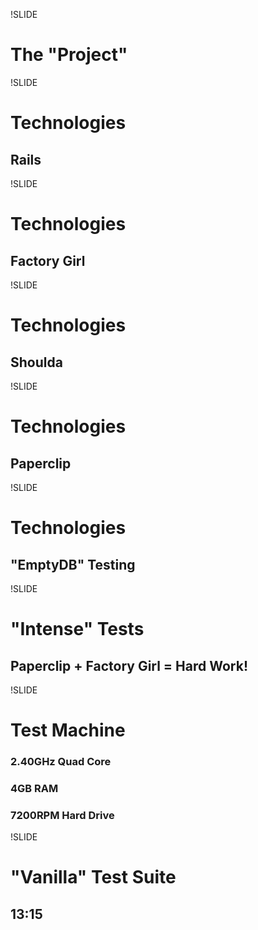 !SLIDE
# The "Project"

!SLIDE 
# Technologies
## Rails

!SLIDE
# Technologies
## Factory Girl

!SLIDE 
# Technologies
## Shoulda

!SLIDE 
# Technologies
## Paperclip

!SLIDE 
# Technologies
## "EmptyDB" Testing

!SLIDE
# "Intense" Tests
## Paperclip + Factory Girl = Hard Work!

!SLIDE
# Test Machine
### **2.40GHz** Quad Core
### **4GB** RAM
### **7200RPM** Hard Drive

!SLIDE
# "Vanilla" Test Suite
## **13:15**
